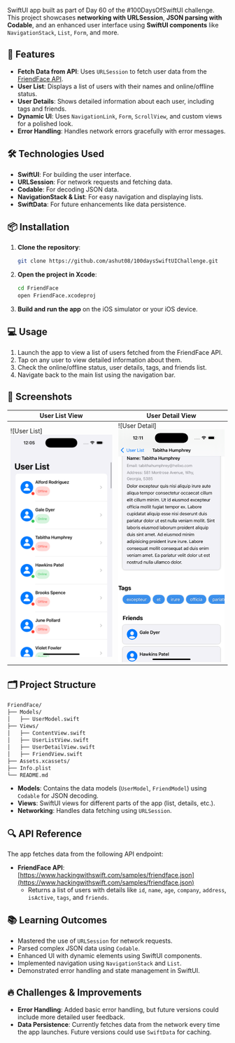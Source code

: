 

SwiftUI app built as part of Day 60 of the #100DaysOfSwiftUI challenge. This project showcases **networking with URLSession**, **JSON parsing with Codable**, and an enhanced user interface using **SwiftUI components** like `NavigationStack`, `List`, `Form`, and more.

## 🚀 Features

- **Fetch Data from API**: Uses `URLSession` to fetch user data from the [FriendFace API](https://www.hackingwithswift.com/samples/friendface.json).
- **User List**: Displays a list of users with their names and online/offline status.
- **User Details**: Shows detailed information about each user, including tags and friends.
- **Dynamic UI**: Uses `NavigationLink`, `Form`, `ScrollView`, and custom views for a polished look.
- **Error Handling**: Handles network errors gracefully with error messages.

## 🛠️ Technologies Used

- **SwiftUI**: For building the user interface.
- **URLSession**: For network requests and fetching data.
- **Codable**: For decoding JSON data.
- **NavigationStack & List**: For easy navigation and displaying lists.
- **SwiftData**: For future enhancements like data persistence.

## 📦 Installation

1. **Clone the repository**:
   ```bash
   git clone https://github.com/ashut08/100daysSwiftUIChallenge.git
   
   ```

2. **Open the project in Xcode**:
   ```bash
   cd FriendFace
   open FriendFace.xcodeproj
   ```

3. **Build and run the app** on the iOS simulator or your iOS device.

## 💻 Usage

1. Launch the app to view a list of users fetched from the FriendFace API.
2. Tap on any user to view detailed information about them.
3. Check the online/offline status, user details, tags, and friends list.
4. Navigate back to the main list using the navigation bar.

## 📸 Screenshots

| User List View | User Detail View |
|----------------|------------------|
| ![User List]  <img src="https://raw.githubusercontent.com/ashut08/100daysSwiftUIChallenge/refs/heads/main/UrlSesstionChallengeDay60/Screenshot/userlist.png" alt="unitconverter" width="300"/> | ![User Detail]  <img src="https://raw.githubusercontent.com/ashut08/100daysSwiftUIChallenge/refs/heads/main/UrlSesstionChallengeDay60/Screenshot/userdetail.png" alt="unitconverter" width="300"/> |

## 🗂️ Project Structure

```plaintext
FriendFace/
├── Models/
│   ├── UserModel.swift
├── Views/
│   ├── ContentView.swift
│   ├── UserListView.swift
│   ├── UserDetailView.swift
│   ├── FriendView.swift
├── Assets.xcassets/
├── Info.plist
└── README.md
```

- **Models**: Contains the data models (`UserModel`, `FriendModel`) using `Codable` for JSON decoding.
- **Views**: SwiftUI views for different parts of the app (list, details, etc.).
- **Networking**: Handles data fetching using `URLSession`.

## 🔍 API Reference

The app fetches data from the following API endpoint:

- **FriendFace API**: [https://www.hackingwithswift.com/samples/friendface.json](https://www.hackingwithswift.com/samples/friendface.json)
  - Returns a list of users with details like `id`, `name`, `age`, `company`, `address`, `isActive`, `tags`, and `friends`.

## 📚 Learning Outcomes

- Mastered the use of `URLSession` for network requests.
- Parsed complex JSON data using `Codable`.
- Enhanced UI with dynamic elements using SwiftUI components.
- Implemented navigation using `NavigationStack` and `List`.
- Demonstrated error handling and state management in SwiftUI.

## 🔥 Challenges & Improvements

- **Error Handling**: Added basic error handling, but future versions could include more detailed user feedback.
- **Data Persistence**: Currently fetches data from the network every time the app launches. Future versions could use `SwiftData` for caching.
